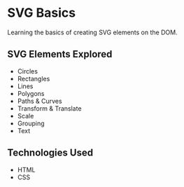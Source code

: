 # SVG Basics
Learning the basics of creating SVG elements on the DOM.

## SVG Elements Explored
- Circles
- Rectangles
- Lines
- Polygons
- Paths & Curves
- Transform & Translate
- Scale
- Grouping
- Text

## Technologies Used
- HTML
- CSS
